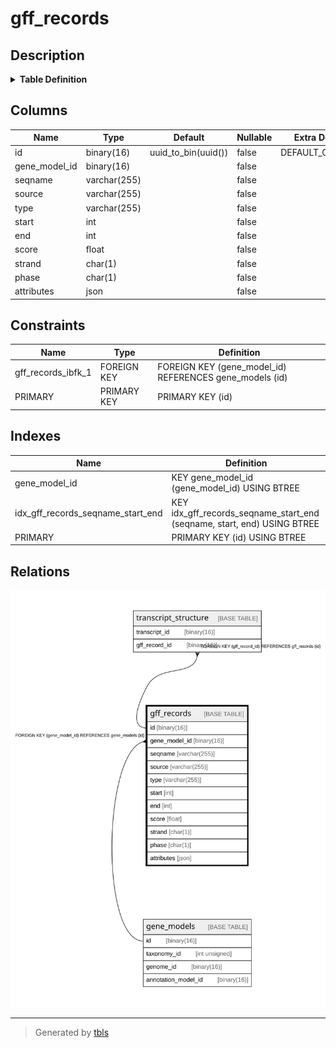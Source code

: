 # gff_records

## Description

<details>
<summary><strong>Table Definition</strong></summary>

```sql
CREATE TABLE `gff_records` (
  `id` binary(16) NOT NULL DEFAULT (uuid_to_bin(uuid())),
  `gene_model_id` binary(16) NOT NULL,
  `seqname` varchar(255) NOT NULL,
  `source` varchar(255) NOT NULL,
  `type` varchar(255) NOT NULL,
  `start` int NOT NULL,
  `end` int NOT NULL,
  `score` float NOT NULL,
  `strand` char(1) NOT NULL,
  `phase` char(1) NOT NULL,
  `attributes` json NOT NULL,
  PRIMARY KEY (`id`),
  KEY `gene_model_id` (`gene_model_id`),
  KEY `idx_gff_records_seqname_start_end` (`seqname`,`start`,`end`),
  CONSTRAINT `gff_records_ibfk_1` FOREIGN KEY (`gene_model_id`) REFERENCES `gene_models` (`id`)
) ENGINE=InnoDB DEFAULT CHARSET=utf8mb4 COLLATE=utf8mb4_0900_ai_ci
```

</details>

## Columns

| Name | Type | Default | Nullable | Extra Definition | Children | Parents | Comment |
| ---- | ---- | ------- | -------- | ---------------- | -------- | ------- | ------- |
| id | binary(16) | uuid_to_bin(uuid()) | false | DEFAULT_GENERATED | [transcript_structure](transcript_structure.md) |  |  |
| gene_model_id | binary(16) |  | false |  |  | [gene_models](gene_models.md) |  |
| seqname | varchar(255) |  | false |  |  |  |  |
| source | varchar(255) |  | false |  |  |  |  |
| type | varchar(255) |  | false |  |  |  |  |
| start | int |  | false |  |  |  |  |
| end | int |  | false |  |  |  |  |
| score | float |  | false |  |  |  |  |
| strand | char(1) |  | false |  |  |  |  |
| phase | char(1) |  | false |  |  |  |  |
| attributes | json |  | false |  |  |  |  |

## Constraints

| Name | Type | Definition |
| ---- | ---- | ---------- |
| gff_records_ibfk_1 | FOREIGN KEY | FOREIGN KEY (gene_model_id) REFERENCES gene_models (id) |
| PRIMARY | PRIMARY KEY | PRIMARY KEY (id) |

## Indexes

| Name | Definition |
| ---- | ---------- |
| gene_model_id | KEY gene_model_id (gene_model_id) USING BTREE |
| idx_gff_records_seqname_start_end | KEY idx_gff_records_seqname_start_end (seqname, start, end) USING BTREE |
| PRIMARY | PRIMARY KEY (id) USING BTREE |

## Relations

![er](gff_records.svg)

---

> Generated by [tbls](https://github.com/k1LoW/tbls)
